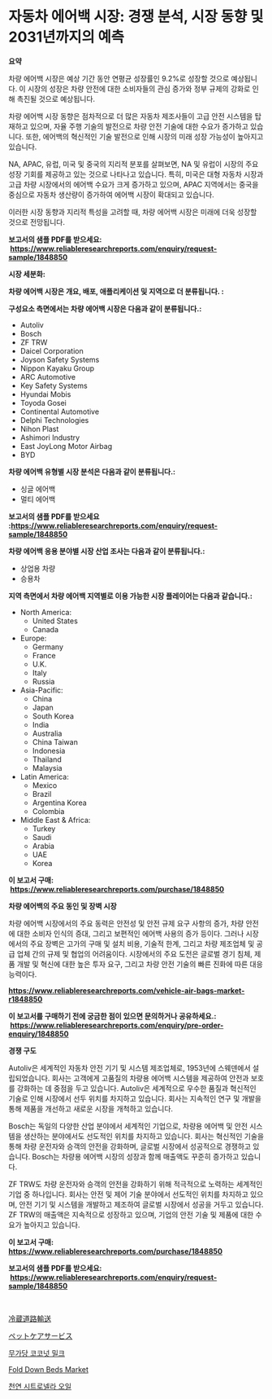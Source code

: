 <p><h1>자동차 에어백 시장: 경쟁 분석, 시장 동향 및 2031년까지의 예측</h1></p><p><strong>요약</strong></p>
<p><p>차량 에어백 시장은 예상 기간 동안 연평균 성장률인 9.2%로 성장할 것으로 예상됩니다. 이 시장의 성장은 차량 안전에 대한 소비자들의 관심 증가와 정부 규제의 강화로 인해 촉진될 것으로 예상됩니다. </p><p>차량 에어백 시장 동향은 점차적으로 더 많은 자동차 제조사들이 고급 안전 시스템을 탑재하고 있으며, 자율 주행 기술의 발전으로 차량 안전 기술에 대한 수요가 증가하고 있습니다. 또한, 에어백의 혁신적인 기술 발전으로 인해 시장의 미래 성장 가능성이 높아지고 있습니다. </p><p>NA, APAC, 유럽, 미국 및 중국의 지리적 분포를 살펴보면, NA 및 유럽이 시장의 주요 성장 기회를 제공하고 있는 것으로 나타나고 있습니다. 특히, 미국은 대형 자동차 시장과 고급 차량 시장에서의 에어백 수요가 크게 증가하고 있으며, APAC 지역에서는 중국을 중심으로 자동차 생산량이 증가하여 에어백 시장이 확대되고 있습니다. </p><p>이러한 시장 동향과 지리적 특성을 고려할 때, 차량 에어백 시장은 미래에 더욱 성장할 것으로 전망됩니다.</p></p>
<p><strong>보고서의 샘플 PDF를 받으세요: &nbsp;<a href="https://www.reliableresearchreports.com/enquiry/request-sample/1848850">https://www.reliableresearchreports.com/enquiry/request-sample/1848850</a></strong></p>
<p><strong>시장 세분화:</strong></p>
<p><strong> 차량 에어백 시장은 개요, 배포, 애플리케이션 및 지역으로 더 분류됩니다. :</strong></p>
<p><strong>구성요소 측면에서는 차량 에어백 시장은 다음과 같이 분류됩니다.:</strong></p>
<p><ul><li>Autoliv</li><li>Bosch</li><li>ZF TRW</li><li>Daicel Corporation</li><li>Joyson Safety Systems</li><li>Nippon Kayaku Group</li><li>ARC Automotive</li><li>Key Safety Systems</li><li>Hyundai Mobis</li><li>Toyoda Gosei</li><li>Continental Automotive</li><li>Delphi Technologies</li><li>Nihon Plast</li><li>Ashimori Industry</li><li>East JoyLong Motor Airbag</li><li>BYD</li></ul></p>
<p><strong> 차량 에어백 유형별 시장 분석은 다음과 같이 분류됩니다.:</strong></p>
<p><ul><li>싱글 에어백</li><li>멀티 에어백</li></ul></p>
<p><strong>보고서의 샘플 PDF를 받으세요 :<a href="https://www.reliableresearchreports.com/enquiry/request-sample/1848850">https://www.reliableresearchreports.com/enquiry/request-sample/1848850</a></strong></p>
<p><strong> 차량 에어백 응용 분야별 시장 산업 조사는 다음과 같이 분류됩니다.:</strong></p>
<p><ul><li>상업용 차량</li><li>승용차</li></ul></p>
<p><strong>지역 측면에서 차량 에어백 지역별로 이용 가능한 시장 플레이어는 다음과 같습니다.:</strong></p>
<p><ul>
    <li>
        North America:
        <ul>
            <li>United States</li>
            <li>Canada</li>
        </ul>
    </li>
    <li>
        Europe:
        <ul>
            <li>Germany</li>
            <li>France</li>
            <li>U.K.</li>
            <li>Italy</li>
            <li>Russia</li>
        </ul>
    </li>
    <li>
        Asia-Pacific:
        <ul>
            <li>China</li>
            <li>Japan</li>
            <li>South Korea</li>
            <li>India</li>
            <li>Australia</li>
            <li>China Taiwan</li>
            <li>Indonesia</li>
            <li>Thailand</li>
            <li>Malaysia</li>
        </ul>
    </li>
    <li>
        Latin America:
        <ul>
            <li>Mexico</li>
            <li>Brazil</li>
            <li>Argentina Korea</li>
            <li>Colombia</li>
        </ul>
    </li>
    <li>
        Middle East & Africa:
        <ul>
            <li>Turkey</li>
            <li>Saudi</li>
            <li>Arabia</li>
            <li>UAE</li>
            <li>Korea</li>
        </ul>
    </li>
    </ul></p>
<p><strong>이 보고서 구매: &nbsp;<a href="https://www.reliableresearchreports.com/purchase/1848850">https://www.reliableresearchreports.com/purchase/1848850</a></strong></p>
<p><strong>차량 에어백의 주요 동인 및 장벽 시장</strong></p>
<p><p>차량 에어백 시장에서의 주요 동력은 안전성 및 안전 규제 요구 사항의 증가, 차량 안전에 대한 소비자 인식의 증대, 그리고 보편적인 에어백 사용의 증가 등이다. 그러나 시장에서의 주요 장벽은 고가의 구매 및 설치 비용, 기술적 한계, 그리고 차량 제조업체 및 공급 업체 간의 규제 및 협업의 어려움이다. 시장에서의 주요 도전은 글로벌 경기 침체, 제품 개발 및 혁신에 대한 높은 투자 요구, 그리고 차량 안전 기술의 빠른 진화에 따른 대응 능력이다.</p></p>
<p><strong><a href="https://www.reliableresearchreports.com/vehicle-air-bags-market-r1848850">https://www.reliableresearchreports.com/vehicle-air-bags-market-r1848850</a></strong></p>
<p><strong>이 보고서를 구매하기 전에 궁금한 점이 있으면 문의하거나 공유하세요.: &nbsp;<a href="https://www.reliableresearchreports.com/enquiry/pre-order-enquiry/1848850">https://www.reliableresearchreports.com/enquiry/pre-order-enquiry/1848850</a></strong></p>
<p><strong>경쟁 구도</strong></p>
<p><p>Autoliv은 세계적인 자동차 안전 기기 및 시스템 제조업체로, 1953년에 스웨덴에서 설립되었습니다. 회사는 고객에게 고품질의 차량용 에어백 시스템을 제공하여 안전과 보호를 강화하는 데 중점을 두고 있습니다. Autoliv은 세계적으로 우수한 품질과 혁신적인 기술로 인해 시장에서 선두 위치를 차지하고 있습니다. 회사는 지속적인 연구 및 개발을 통해 제품을 개선하고 새로운 시장을 개척하고 있습니다.</p><p>Bosch는 독일의 다양한 산업 분야에서 세계적인 기업으로, 차량용 에어백 및 안전 시스템을 생산하는 분야에서도 선도적인 위치를 차지하고 있습니다. 회사는 혁신적인 기술을 통해 차량 운전자와 승객의 안전을 강화하며, 글로벌 시장에서 성공적으로 경쟁하고 있습니다. Bosch는 차량용 에어백 시장의 성장과 함께 매출액도 꾸준히 증가하고 있습니다.</p><p>ZF TRW도 차량 운전자와 승객의 안전을 강화하기 위해 적극적으로 노력하는 세계적인 기업 중 하나입니다. 회사는 안전 및 제어 기술 분야에서 선도적인 위치를 차지하고 있으며, 안전 기기 및 시스템을 개발하고 제조하여 글로벌 시장에서 성공을 거두고 있습니다. ZF TRW의 매출액은 지속적으로 성장하고 있으며, 기업의 안전 기술 및 제품에 대한 수요가 높아지고 있습니다.</p></p>
<p><strong>이 보고서 구매: &nbsp; <a href="https://www.reliableresearchreports.com/purchase/1848850">https://www.reliableresearchreports.com/purchase/1848850</a></strong></p>
<p><strong>보고서의 샘플 PDF를 받으세요: &nbsp;<a href="https://www.reliableresearchreports.com/enquiry/request-sample/1848850">https://www.reliableresearchreports.com/enquiry/request-sample/1848850</a></strong><strong></strong></p>
<p>&nbsp;</p>
<p><p><a href="https://github.com/mohamedbakry57/Market-Research-Report-List-3/blob/main/540121369162.md">冷蔵道路輸送</a></p><p><a href="https://github.com/zjkmgcs938405/Market-Research-Report-List-2/blob/main/600405669163.md">ペットケアサービス</a></p><p><a href="https://github.com/KellyLyncyh543964/Market-Research-Report-List-1/blob/main/231402766947.md">무가당 코코넛 밀크</a></p><p><a href="https://issuu.com/reportprime-2/docs/fold-down-beds-market-size-2030.pptx">Fold Down Beds Market</a></p><p><a href="https://github.com/rcabello548/Market-Research-Report-List-1/blob/main/602888666948.md">천연 시트로넬라 오일</a></p></p>